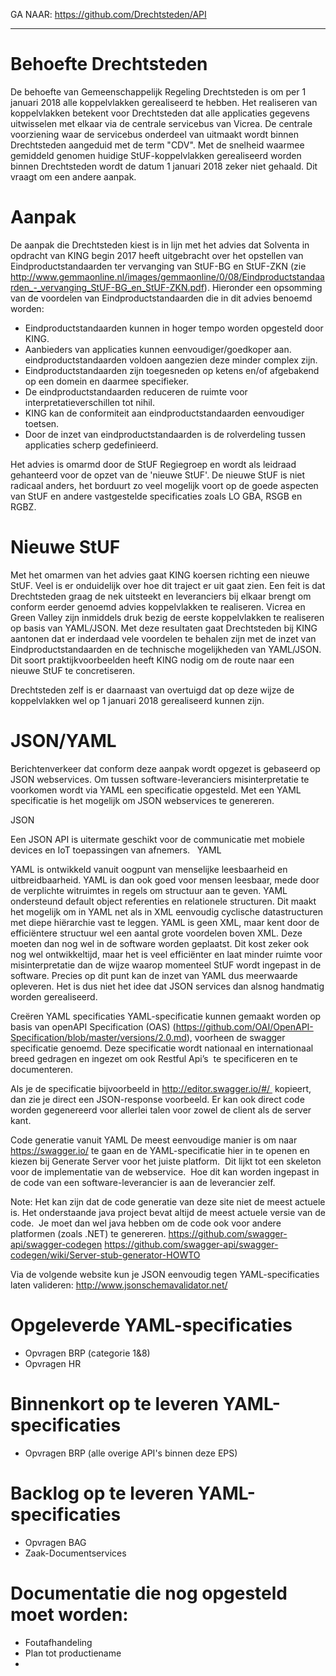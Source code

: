 GA NAAR: https://github.com/Drechtsteden/API

-----

# Behoefte Drechtsteden

De behoefte van Gemeenschappelijk Regeling Drechtsteden is om per 1 januari 2018
alle koppelvlakken gerealiseerd te hebben. Het realiseren van koppelvlakken
betekent voor Drechtsteden dat alle applicaties gegevens uitwisselen met elkaar
via de centrale servicebus van Vicrea. De centrale voorziening waar de
servicebus onderdeel van uitmaakt wordt binnen Drechtsteden aangeduid met de
term "CDV". Met de snelheid waarmee gemiddeld genomen huidige
StUF-koppelvlakken gerealiseerd worden binnen Drechtsteden wordt de datum 1
januari 2018 zeker niet gehaald. Dit vraagt om een andere aanpak.

# Aanpak

De aanpak die Drechtsteden kiest is in lijn met het advies dat Solventa in
opdracht van KING begin 2017 heeft uitgebracht over het opstellen van
Eindproductstandaarden ter vervanging van StUF-BG en StUF-ZKN (zie http://www.gemmaonline.nl/images/gemmaonline/0/08/Eindproductstandaarden_-_vervanging_StUF-BG_en_StUF-ZKN.pdf).
Hieronder een opsomming van de voordelen van Eindproductstandaarden die in dit
advies benoemd worden:

- Eindproductstandaarden kunnen in hoger tempo worden opgesteld door KING.
- Aanbieders van applicaties kunnen eenvoudiger/goedkoper aan. eindproductstandaarden
voldoen aangezien deze minder complex zijn.
- Eindproductstandaarden zijn toegesneden op ketens en/of afgebakend op een domein en daarmee
specifieker.
- De eindproductstandaarden reduceren de ruimte voor interpretatieverschillen tot
nihil.
- KING kan de conformiteit aan eindproductstandaarden eenvoudiger toetsen.
- Door de inzet van eindproductstandaarden is de rolverdeling tussen applicaties
scherp gedefinieerd. 

Het advies is omarmd door de StUF Regiegroep en wordt als 
leidraad gehanteerd voor de opzet van de 'nieuwe StUF'. De nieuwe StUF is niet
radicaal anders, het borduurt zo veel mogelijk voort op de goede aspecten van
StUF en andere vastgestelde specificaties zoals LO GBA, RSGB en RGBZ.

# Nieuwe StUF

Met het omarmen van het advies gaat KING koersen richting een nieuwe StUF. Veel is
er onduidelijk over hoe dit traject er uit gaat zien. Een feit is dat
Drechtsteden graag de nek uitsteekt en leveranciers bij elkaar brengt om
conform eerder genoemd advies koppelvlakken te realiseren. Vicrea en Green
Valley zijn inmiddels druk bezig de eerste koppelvlakken te realiseren op basis van YAML/JSON. Met
deze resultaten gaat Drechtsteden bij KING aantonen dat er inderdaad vele
voordelen te behalen zijn met de inzet van Eindproductstandaarden en de technische mogelijkheden van YAML/JSON. Dit soort
praktijkvoorbeelden heeft KING nodig om de route naar een nieuwe StUF te
concretiseren.

Drechtsteden zelf is er daarnaast van overtuigd dat op deze wijze de koppelvlakken wel op 1
januari 2018 gerealiseerd kunnen zijn.

# JSON/YAML

Berichtenverkeer dat conform deze aanpak
wordt opgezet is gebaseerd op JSON
webservices. Om tussen software-leveranciers misinterpretatie te voorkomen wordt
via YAML een specificatie
opgesteld. Met een YAML specificatie is het mogelijk om JSON webservices te
genereren.

JSON

Een JSON API is uitermate geschikt voor
de communicatie met mobiele devices en IoT toepassingen van afnemers. 
 
YAML

YAML is ontwikkeld vanuit oogpunt van menselijke leesbaarheid en uitbreidbaarheid. YAML is dan ook goed voor mensen
leesbaar, mede door de verplichte witruimtes in regels om structuur aan te
geven. YAML ondersteund default object referenties en relationele structuren.
Dit maakt het mogelijk om in YAML net als in XML eenvoudig cyclische
datastructuren met diepe hiërarchie vast te leggen. YAML is geen XML, maar kent
door de efficiëntere structuur wel een aantal grote voordelen boven XML. Deze
moeten dan nog wel in de software worden geplaatst. Dit kost zeker ook nog wel
ontwikkeltijd, maar het is veel efficiënter en laat minder ruimte voor
misinterpretatie dan de wijze waarop momenteel StUF wordt ingepast in de
software. Precies op dit punt kan de inzet van YAML dus meerwaarde opleveren.
Het is dus niet het idee dat JSON services dan alsnog handmatig worden
gerealiseerd.

Creëren YAML specificaties
YAML-specificatie kunnen gemaakt worden op basis
van openAPI Specification (OAS) (https://github.com/OAI/OpenAPI-Specification/blob/master/versions/2.0.md), voorheen de swagger specificatie genoemd. Deze
specificatie wordt nationaal en internationaal breed gedragen en ingezet om ook
Restful Api’s  te specificeren en te documenteren.

Als je de specificatie bijvoorbeeld in http://editor.swagger.io/#/  kopieert, dan zie je direct een JSON-response voorbeeld.
Er kan ook direct code worden gegenereerd voor allerlei talen voor zowel de
client als de server kant.

Code generatie vanuit YAML
De meest eenvoudige manier is om naar https://swagger.io/ te
gaan en de YAML-specificatie hier in te openen en kiezen bij Generate Server voor het juiste
platform.  Dit lijkt tot een skeleton voor de implementatie van de
webservice.  Hoe dit kan worden ingepast in de code van een
software-leverancier is aan de leverancier zelf.

Note:
Het kan zijn dat de code generatie van deze site niet de meest actuele is. Het
onderstaande java project bevat altijd de meest actuele versie van de
code.  Je moet dan wel java hebben om de code ook voor andere platformen
(zoals .NET) te genereren.
https://github.com/swagger-api/swagger-codegen 
https://github.com/swagger-api/swagger-codegen/wiki/Server-stub-generator-HOWTO 

Via de volgende website kun je JSON eenvoudig tegen YAML-specificaties laten
valideren: http://www.jsonschemavalidator.net/
 
# Opgeleverde YAML-specificaties
- Opvragen BRP (categorie 1&8)
- Opvragen HR 

# Binnenkort op te leveren YAML-specificaties
- Opvragen BRP (alle overige API's binnen deze EPS) 

# Backlog op te leveren YAML-specificaties
- Opvragen BAG
- Zaak-Documentservices

# Documentatie die nog opgesteld moet worden:
- Foutafhandeling
- Plan tot productiename
- 















